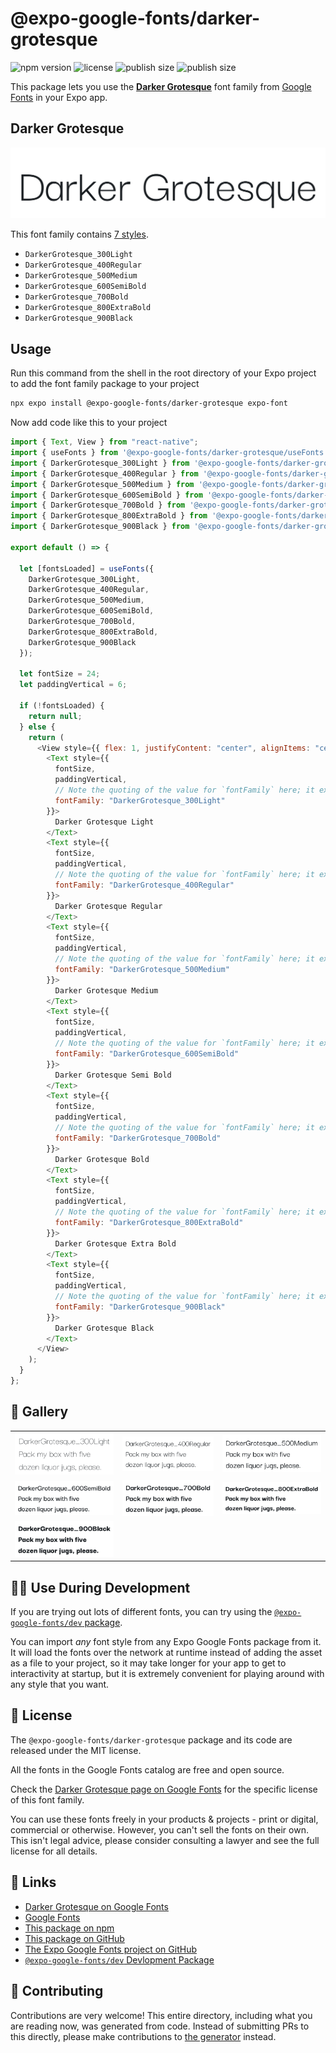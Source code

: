 # @expo-google-fonts/darker-grotesque

![npm version](https://flat.badgen.net/npm/v/@expo-google-fonts/darker-grotesque)
![license](https://flat.badgen.net/github/license/expo/google-fonts)
![publish size](https://flat.badgen.net/packagephobia/install/@expo-google-fonts/darker-grotesque)
![publish size](https://flat.badgen.net/packagephobia/publish/@expo-google-fonts/darker-grotesque)

This package lets you use the [**Darker Grotesque**](https://fonts.google.com/specimen/Darker+Grotesque) font family from [Google Fonts](https://fonts.google.com/) in your Expo app.

## Darker Grotesque

![Darker Grotesque](./font-family.png)

This font family contains [7 styles](#-gallery).

- `DarkerGrotesque_300Light`
- `DarkerGrotesque_400Regular`
- `DarkerGrotesque_500Medium`
- `DarkerGrotesque_600SemiBold`
- `DarkerGrotesque_700Bold`
- `DarkerGrotesque_800ExtraBold`
- `DarkerGrotesque_900Black`

## Usage

Run this command from the shell in the root directory of your Expo project to add the font family package to your project

```sh
npx expo install @expo-google-fonts/darker-grotesque expo-font
```

Now add code like this to your project

```js
import { Text, View } from "react-native";
import { useFonts } from '@expo-google-fonts/darker-grotesque/useFonts';
import { DarkerGrotesque_300Light } from '@expo-google-fonts/darker-grotesque/300Light';
import { DarkerGrotesque_400Regular } from '@expo-google-fonts/darker-grotesque/400Regular';
import { DarkerGrotesque_500Medium } from '@expo-google-fonts/darker-grotesque/500Medium';
import { DarkerGrotesque_600SemiBold } from '@expo-google-fonts/darker-grotesque/600SemiBold';
import { DarkerGrotesque_700Bold } from '@expo-google-fonts/darker-grotesque/700Bold';
import { DarkerGrotesque_800ExtraBold } from '@expo-google-fonts/darker-grotesque/800ExtraBold';
import { DarkerGrotesque_900Black } from '@expo-google-fonts/darker-grotesque/900Black';

export default () => {

  let [fontsLoaded] = useFonts({
    DarkerGrotesque_300Light, 
    DarkerGrotesque_400Regular, 
    DarkerGrotesque_500Medium, 
    DarkerGrotesque_600SemiBold, 
    DarkerGrotesque_700Bold, 
    DarkerGrotesque_800ExtraBold, 
    DarkerGrotesque_900Black
  });

  let fontSize = 24;
  let paddingVertical = 6;

  if (!fontsLoaded) {
    return null;
  } else {
    return (
      <View style={{ flex: 1, justifyContent: "center", alignItems: "center" }}>
        <Text style={{
          fontSize,
          paddingVertical,
          // Note the quoting of the value for `fontFamily` here; it expects a string!
          fontFamily: "DarkerGrotesque_300Light"
        }}>
          Darker Grotesque Light
        </Text>
        <Text style={{
          fontSize,
          paddingVertical,
          // Note the quoting of the value for `fontFamily` here; it expects a string!
          fontFamily: "DarkerGrotesque_400Regular"
        }}>
          Darker Grotesque Regular
        </Text>
        <Text style={{
          fontSize,
          paddingVertical,
          // Note the quoting of the value for `fontFamily` here; it expects a string!
          fontFamily: "DarkerGrotesque_500Medium"
        }}>
          Darker Grotesque Medium
        </Text>
        <Text style={{
          fontSize,
          paddingVertical,
          // Note the quoting of the value for `fontFamily` here; it expects a string!
          fontFamily: "DarkerGrotesque_600SemiBold"
        }}>
          Darker Grotesque Semi Bold
        </Text>
        <Text style={{
          fontSize,
          paddingVertical,
          // Note the quoting of the value for `fontFamily` here; it expects a string!
          fontFamily: "DarkerGrotesque_700Bold"
        }}>
          Darker Grotesque Bold
        </Text>
        <Text style={{
          fontSize,
          paddingVertical,
          // Note the quoting of the value for `fontFamily` here; it expects a string!
          fontFamily: "DarkerGrotesque_800ExtraBold"
        }}>
          Darker Grotesque Extra Bold
        </Text>
        <Text style={{
          fontSize,
          paddingVertical,
          // Note the quoting of the value for `fontFamily` here; it expects a string!
          fontFamily: "DarkerGrotesque_900Black"
        }}>
          Darker Grotesque Black
        </Text>
      </View>
    );
  }
};
```

## 🔡 Gallery


||||
|-|-|-|
|![DarkerGrotesque_300Light](./300Light/DarkerGrotesque_300Light.ttf.png)|![DarkerGrotesque_400Regular](./400Regular/DarkerGrotesque_400Regular.ttf.png)|![DarkerGrotesque_500Medium](./500Medium/DarkerGrotesque_500Medium.ttf.png)||
|![DarkerGrotesque_600SemiBold](./600SemiBold/DarkerGrotesque_600SemiBold.ttf.png)|![DarkerGrotesque_700Bold](./700Bold/DarkerGrotesque_700Bold.ttf.png)|![DarkerGrotesque_800ExtraBold](./800ExtraBold/DarkerGrotesque_800ExtraBold.ttf.png)||
|![DarkerGrotesque_900Black](./900Black/DarkerGrotesque_900Black.ttf.png)||||


## 👩‍💻 Use During Development

If you are trying out lots of different fonts, you can try using the [`@expo-google-fonts/dev` package](https://github.com/expo/google-fonts/tree/master/font-packages/dev#readme).

You can import _any_ font style from any Expo Google Fonts package from it. It will load the fonts over the network at runtime instead of adding the asset as a file to your project, so it may take longer for your app to get to interactivity at startup, but it is extremely convenient for playing around with any style that you want.


## 📖 License

The `@expo-google-fonts/darker-grotesque` package and its code are released under the MIT license.

All the fonts in the Google Fonts catalog are free and open source.

Check the [Darker Grotesque page on Google Fonts](https://fonts.google.com/specimen/Darker+Grotesque) for the specific license of this font family.

You can use these fonts freely in your products & projects - print or digital, commercial or otherwise. However, you can't sell the fonts on their own. This isn't legal advice, please consider consulting a lawyer and see the full license for all details.

## 🔗 Links

- [Darker Grotesque on Google Fonts](https://fonts.google.com/specimen/Darker+Grotesque)
- [Google Fonts](https://fonts.google.com/)
- [This package on npm](https://www.npmjs.com/package/@expo-google-fonts/darker-grotesque)
- [This package on GitHub](https://github.com/expo/google-fonts/tree/master/font-packages/darker-grotesque)
- [The Expo Google Fonts project on GitHub](https://github.com/expo/google-fonts)
- [`@expo-google-fonts/dev` Devlopment Package](https://github.com/expo/google-fonts/tree/master/font-packages/dev)

## 🤝 Contributing

Contributions are very welcome! This entire directory, including what you are reading now, was generated from code. Instead of submitting PRs to this directly, please make contributions to [the generator](https://github.com/expo/google-fonts/tree/master/packages/generator) instead.
